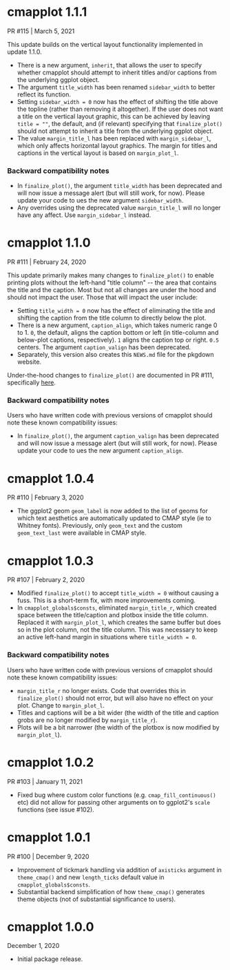 # cmapplot 1.1.1
PR #115 | March 5, 2021

This update builds on the vertical layout functionality implemented in update 1.1.0.

* There is a new argument, `inherit`, that allows the user to specify whether cmapplot should attempt to inherit titles and/or captions from the underlying ggplot object.
* The argument `title_width` has been renamed `sidebar_width` to better reflect its function.
* Setting `sidebar_width = 0` now has the effect of shifting the title above the topline (rather than removing it altogether). If the user does not want a title on the vertical layout graphic, this can be achieved by leaving `title = ""`, the default, and (if relevant) specifying that `finalize_plot()` should not attempt to inherit a title from the underlying ggplot object.
* The value `margin_title_l` has been replaced with `margin_sidebar_l`, which only affects horizontal layout graphics. The margin for titles and captions in the vertical layout is based on `margin_plot_l`.

### Backward compatibility notes
* In `finalize_plot()`, the argument `title_width` has been deprecated and will now issue a message alert (but will still work, for now). Please update your code to ues the new argument `sidebar_width`.
* Any overrides using the deprecated value `margin_title_l` will no longer have any affect. Use `margin_sidebar_l` instead.


# cmapplot 1.1.0
PR #111 | February 24, 2020

This update primarily makes many changes to `finalize_plot()` to enable printing plots without the left-hand "title column" -- the area that contains the title and the caption. Most but not all changes are under the hood and should not impact the user. Those that will impact the user include:

* Setting `title_width = 0` now has the effect of eliminating the title and shifting the caption from the title column to directly below the plot.
* There is a new argument, `caption_align`, which takes numeric range 0 to 1. `0`, the default, aligns the caption bottom or left (in title-column and below-plot captions, respectively). `1` aligns the caption top or right. `0.5` centers. The argument `caption_valign` has been deprecated.
* Separately, this version also creates this `NEWS.md` file for the pkgdown website.

Under-the-hood changes to `finalize_plot()` are documented in PR #111, specifically [here](https://github.com/CMAP-REPOS/cmapplot/pull/111#issuecomment-782779446). 

### Backward compatibility notes
Users who have written code with previous versions of cmapplot should note these known compatibility issues:
* In `finalize_plot()`, the argument `caption_valign` has been deprecated and will now issue a message alert (but will still work, for now). Please update your code to ues the new argument `caption_align`.

# cmapplot 1.0.4
PR #110 | February 3, 2020

* The ggplot2 geom `geom_label` is now added to the list of geoms for which text aesthetics are automatically updated to CMAP style (ie to Whitney fonts). Previously, only `geom_text` and the custom `geom_text_last` were available in CMAP style. 


# cmapplot 1.0.3
PR #107 | February 2, 2020

* Modified `finalize_plot()` to accept `title_width = 0` without causing a fuss. This is a short-term fix, with more improvements coming.
* In `cmapplot_globals$consts`, eliminated `margin_title_r`, which created space between the title/caption and plotbox inside the title column. Replaced it  with `margin_plot_l`, which creates the same buffer but does so in the plot column, not the title column. This was necessary to keep an active left-hand margin in situations where `title_width = 0`.

### Backward compatibility notes
Users who have written code with previous versions of cmapplot should note these known compatibility issues:
* `margin_title_r` no longer exists. Code that overrides this in `finalize_plot()` should not error, but will also have no effect on your plot. Change to `margin_plot_l`.
* Titles and captions will be a bit wider (the width of the title and caption grobs are no longer modified by `margin_title_r`).
* Plots will be a bit narrower (the width of the plotbox is now modified by `margin_plot_l`).


# cmapplot 1.0.2
PR #103 | January 11, 2021

* Fixed bug where custom color functions (e.g. `cmap_fill_continuous()` etc) did not allow for passing other arguments on to ggplot2's `scale` functions (see issue #102).


# cmapplot 1.0.1
PR #100 | December 9, 2020

* Improvement of tickmark handling via addition of `axisticks`  argument in `theme_cmap()` and new `length_ticks` default value in `cmapplot_globals$consts`.
* Substantial backend simplification of how `theme_cmap()` generates theme objects (not of substantial significance to users).


# cmapplot 1.0.0
December 1, 2020

* Initial package release.
